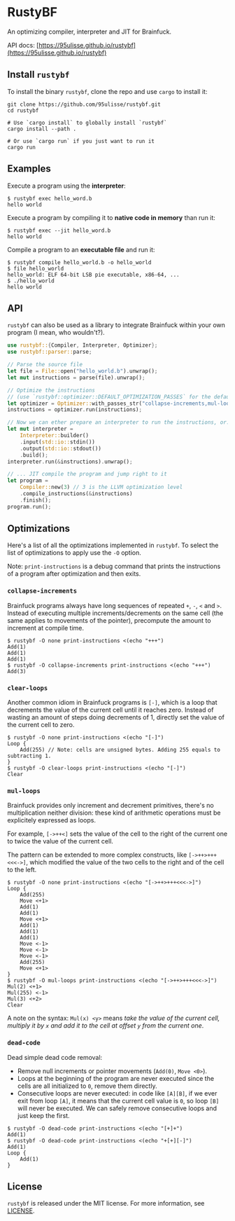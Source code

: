 # RustyBF

An optimizing compiler, interpreter and JIT for Brainfuck.

API docs: [https://95ulisse.github.io/rustybf](https://95ulisse.github.io/rustybf)

## Install `rustybf`

To install the binary `rustybf`, clone the repo and use `cargo` to install it:

```
git clone https://github.com/95ulisse/rustybf.git
cd rustybf

# Use `cargo install` to globally install `rustybf`
cargo install --path .

# Or use `cargo run` if you just want to run it
cargo run
```

## Examples

Execute a program using the **interpreter**:

```
$ rustybf exec hello_word.b
hello world
```

Execute a program by compiling it to **native code in memory** than run it:

```
$ rustybf exec --jit hello_word.b
hello world
```

Compile a program to an **executable file** and run it:

```
$ rustybf compile hello_world.b -o hello_world
$ file hello_world
hello_world: ELF 64-bit LSB pie executable, x86-64, ...
$ ./hello_world
hello world
```

## API

`rustybf` can also be used as a library to integrate Brainfuck within your own program (I mean, who wouldn't?).

```rust
use rustybf::{Compiler, Interpreter, Optimizer};
use rustybf::parser::parse;

// Parse the source file
let file = File::open("hello_world.b").unwrap();
let mut instructions = parse(file).unwrap();

// Optimize the instructions
// (use `rustybf::optimizer::DEFAULT_OPTIMIZATION_PASSES` for the default passes)
let optimizer = Optimizer::with_passes_str("collapse-increments,mul-loops,dead-code").unwrap();
instructions = optimizer.run(instructions);

// Now we can ether prepare an interpreter to run the instructions, or...
let mut interpreter =
    Interpreter::builder()
    .input(std::io::stdin())
    .output(std::io::stdout())
    .build();
interpreter.run(&instructions).unwrap();

// ... JIT compile the program and jump right to it
let program =
    Compiler::new(3) // 3 is the LLVM optimization level
    .compile_instructions(&instructions)
    .finish();
program.run();
```

## Optimizations

Here's a list of all the optimizations implemented in `rustybf`. To select the list of optimizations to apply use the `-O` option.

Note: `print-instructions` is a debug command that prints the instructions of a program after optimization and then exits.

### `collapse-increments`

Brainfuck programs always have long sequences of repeated `+`, `-`, `<` and `>`.
Instead of executing multiple increments/decrements on the same cell (the same applies to movements of the pointer),
precompute the amount to increment at compile time.

```
$ rustybf -O none print-instructions <(echo "+++")
Add(1)
Add(1)
Add(1)
$ rustybf -O collapse-increments print-instructions <(echo "+++")
Add(3)
```

### `clear-loops`

Another common idiom in Brainfuck programs is `[-]`, which is a loop that decrements the value of the current cell
until it reaches zero. Instead of wasting an amount of steps doing decrements of 1, directly set the value of the current cell to zero.

```
$ rustybf -O none print-instructions <(echo "[-]")
Loop {
    Add(255) // Note: cells are unsigned bytes. Adding 255 equals to subtracting 1.
}
$ rustybf -O clear-loops print-instructions <(echo "[-]")
Clear
```

### `mul-loops`

Brainfuck provides only increment and decrement primitives, there's no multiplication neither division:
these kind of arithmetic operations must be explicitely expressed as loops.

For example, `[->++<]` sets the value of the cell to the right of the current one to twice the value of the current cell.

The pattern can be extended to more complex constructs, like `[->++>+++<<<->]`,
which modified the value of the two cells to the right and of the cell to the left.

```
$ rustybf -O none print-instructions <(echo "[->++>+++<<<->]")
Loop {
    Add(255)
    Move <+1>
    Add(1)
    Add(1)
    Move <+1>
    Add(1)
    Add(1)
    Add(1)
    Move <-1>
    Move <-1>
    Move <-1>
    Add(255)
    Move <+1>
}
$ rustybf -O mul-loops print-instructions <(echo "[->++>+++<<<->]")
Mul(2) <+1>
Mul(255) <-1>
Mul(3) <+2>
Clear
```

A note on the syntax: `Mul(x) <y>` means *take the value of the current cell, multiply it by `x`
and add it to the cell at offset `y` from the current one*.

### `dead-code`

Dead simple dead code removal:

- Remove null increments or pointer movements (`Add(0)`, `Move <0>`).
- Loops at the beginning of the program are never executed since the cells are all initialized
  to `0`, remove them directly.
- Consecutive loops are never executed: in code like `[A][B]`, if we ever exit from loop `[A]`,
  it means that the current cell value is `0`, so loop `[B]` will never be executed.
  We can safely remove consecutive loops and just keep the first.

```
$ rustybf -O dead-code print-instructions <(echo "[+]+")
Add(1)
$ rustybf -O dead-code print-instructions <(echo "+[+][-]")
Add(1)
Loop {
    Add(1)
}
```

## License

`rustybf` is released under the MIT license. For more information, see [LICENSE](LICENSE).
